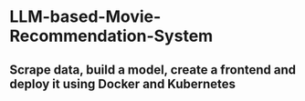 # LLM-based-Movie-Recommendation-System

## Scrape data, build a model, create a frontend and deploy it using Docker and Kubernetes